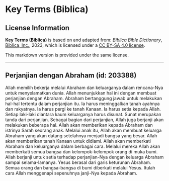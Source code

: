 # Key Terms (Biblica)

## License Information

**Key Terms (Biblica)** is based on and adapted from: _Biblica Bible Dictionary_, [Biblica, Inc.](https://www.biblica.com/), 2023, which is licensed under a [CC BY-SA 4.0 license](https://creativecommons.org/licenses/by-sa/4.0/legalcode.en).

This markdown version is provided under the same license.



--------------------------------

## Perjanjian dengan Abraham (id: 203388)

Allah memilih bekerja melalui Abraham dan keluarganya dalam rencana\-Nya untuk menyelamatkan dunia. Allah menunjukkan hal ini dengan membuat perjanjian dengan Abraham. Abraham bertanggung jawab untuk melakukan hal\-hal tertentu dalam perjanjian itu. Ia harus meninggalkan tanah ayahnya dan rakyatnya. Ia harus pergi ke tanah Kanaan. Ia harus setia kepada Allah. Setiap laki\-laki diantara kaum keluarganya harus disunat. Sunat merupakan tanda dari perjanjian. Sebagai bagian dari perjanjian, Allah juga berjanji akan melakukan beberapa hal. Allah akan memberikan kepada Abraham dan istrinya Sarah seorang anak. Melalui anak itu, Allah akan membuat keluarga Abraham yang akan datang setelahnya menjadi bangsa yang besar. Allah akan memberikan tanah Kanaan untuk didiami. Allah akan memberkati Abraham dan keluarganya dalam berbagai cara. Melalui mereka Allah akan memberkati semua bangsa dan kelompok\-kelompok orang di muka bumi. Allah berjanji untuk setia terhadap perjanjian\-Nya dengan keluarga Abraham sampai selama\-lamanya. Yesus berasal dari garis keturunan Abraham. Semua orang dan bangsa\-bangsa di bumi diberkati melalui Yesus. Itulah cara Allah menggenapi sepenuhnya janji\-Nya kepada Abraham. 


